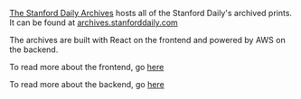 [The Stanford Daily Archives](https://archives.stanforddaily.com) hosts all of the Stanford Daily's archived prints. It can be found at [archives.stanforddaily.com](https://archives.stanforddaily.com)

The archives are built with React on the frontend and powered by AWS on the backend.

To read more about the frontend, go [here](frontend.md)

To read more about the backend, go [here](backend.md)
